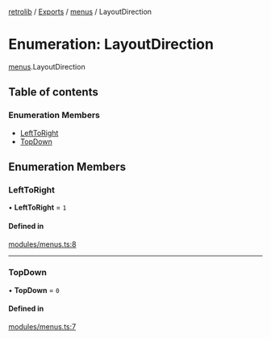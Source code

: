 [retrolib](../README.md) / [Exports](../modules.md) / [menus](../modules/menus.md) / LayoutDirection

# Enumeration: LayoutDirection

[menus](../modules/menus.md).LayoutDirection

## Table of contents

### Enumeration Members

- [LeftToRight](menus.LayoutDirection.md#lefttoright)
- [TopDown](menus.LayoutDirection.md#topdown)

## Enumeration Members

### LeftToRight

• **LeftToRight** = ``1``

#### Defined in

[modules/menus.ts:8](https://github.com/philbgarner/retrolib/blob/4392da6/src/modules/menus.ts#L8)

___

### TopDown

• **TopDown** = ``0``

#### Defined in

[modules/menus.ts:7](https://github.com/philbgarner/retrolib/blob/4392da6/src/modules/menus.ts#L7)
